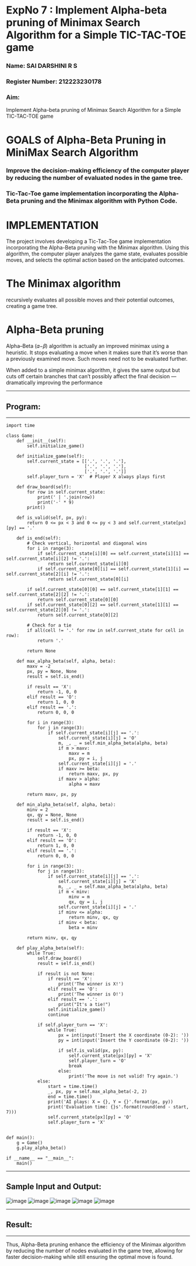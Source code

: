 <h1>ExpNo 7 : Implement Alpha-beta pruning of Minimax Search Algorithm for a Simple TIC-TAC-TOE game</h1> 
<h3>Name: SAI DARSHINI R S      </h3>
<h3>Register Number: 212223230178         </h3>
<H3>Aim:</H3>
<p>
Implement Alpha-beta pruning of Minimax Search Algorithm for a Simple TIC-TAC-TOE game
</p>
<h1>GOALS of Alpha-Beta Pruning in MiniMax Search Algorithm</h1>

<h3>Improve the decision-making efficiency of the computer player by reducing the number of evaluated nodes in the game tree.</h3>
<h3>Tic-Tac-Toe game implementation incorporating the Alpha-Beta pruning and the Minimax algorithm with Python Code.</h3>
<h1>IMPLEMENTATION</h1>

The project involves developing a Tic-Tac-Toe game implementation incorporating the Alpha-Beta pruning with the Minimax algorithm. Using this algorithm, the computer player analyzes the game state, evaluates possible moves, and selects the optimal action based on the anticipated outcomes.

<h1>The Minimax algorithm</h1>

recursively evaluates all possible moves and their potential outcomes, creating a game tree.

<h1>Alpha-Beta pruning</h1>

Alpha–Beta (𝛼−𝛽) algorithm is actually an improved minimax using a heuristic. It stops evaluating a move when it makes sure that it’s worse than a previously examined move. Such moves need not to be evaluated further.

When added to a simple minimax algorithm, it gives the same output but cuts off certain branches that can’t possibly affect the final decision — dramatically improving the performance


<hr>
<h2>Program:</h2>
<hr>

```
import time

class Game:
    def __init__(self):
        self.initialize_game()

    def initialize_game(self):
        self.current_state = [['.', '.', '.'],
                              ['.', '.', '.'],
                              ['.', '.', '.']]
        self.player_turn = 'X'  # Player X always plays first

    def draw_board(self):
        for row in self.current_state:
            print(' | '.join(row))
            print('-' * 9)
        print()

    def is_valid(self, px, py):
        return 0 <= px < 3 and 0 <= py < 3 and self.current_state[px][py] == '.'

    def is_end(self):
        # Check vertical, horizontal and diagonal wins
        for i in range(3):
            if self.current_state[i][0] == self.current_state[i][1] == self.current_state[i][2] != '.':
                return self.current_state[i][0]
            if self.current_state[0][i] == self.current_state[1][i] == self.current_state[2][i] != '.':
                return self.current_state[0][i]

        if self.current_state[0][0] == self.current_state[1][1] == self.current_state[2][2] != '.':
            return self.current_state[0][0]
        if self.current_state[0][2] == self.current_state[1][1] == self.current_state[2][0] != '.':
            return self.current_state[0][2]

        # Check for a tie
        if all(cell != '.' for row in self.current_state for cell in row):
            return '.'

        return None

    def max_alpha_beta(self, alpha, beta):
        maxv = -2
        px, py = None, None
        result = self.is_end()

        if result == 'X':
            return -1, 0, 0
        elif result == 'O':
            return 1, 0, 0
        elif result == '.':
            return 0, 0, 0

        for i in range(3):
            for j in range(3):
                if self.current_state[i][j] == '.':
                    self.current_state[i][j] = 'O'
                    m, _, _ = self.min_alpha_beta(alpha, beta)
                    if m > maxv:
                        maxv = m
                        px, py = i, j
                    self.current_state[i][j] = '.'
                    if maxv >= beta:
                        return maxv, px, py
                    if maxv > alpha:
                        alpha = maxv

        return maxv, px, py

    def min_alpha_beta(self, alpha, beta):
        minv = 2
        qx, qy = None, None
        result = self.is_end()

        if result == 'X':
            return -1, 0, 0
        elif result == 'O':
            return 1, 0, 0
        elif result == '.':
            return 0, 0, 0

        for i in range(3):
            for j in range(3):
                if self.current_state[i][j] == '.':
                    self.current_state[i][j] = 'X'
                    m, _, _ = self.max_alpha_beta(alpha, beta)
                    if m < minv:
                        minv = m
                        qx, qy = i, j
                    self.current_state[i][j] = '.'
                    if minv <= alpha:
                        return minv, qx, qy
                    if minv < beta:
                        beta = minv

        return minv, qx, qy

    def play_alpha_beta(self):
        while True:
            self.draw_board()
            result = self.is_end()

            if result is not None:
                if result == 'X':
                    print('The winner is X!')
                elif result == 'O':
                    print('The winner is O!')
                elif result == '.':
                    print("It's a tie!")
                self.initialize_game()
                continue

            if self.player_turn == 'X':
                while True:
                    px = int(input('Insert the X coordinate (0-2): '))
                    py = int(input('Insert the Y coordinate (0-2): '))
                    
                    if self.is_valid(px, py):
                        self.current_state[px][py] = 'X'
                        self.player_turn = 'O'
                        break
                    else:
                        print('The move is not valid! Try again.')
            else:
                start = time.time()
                _, px, py = self.max_alpha_beta(-2, 2)
                end = time.time()
                print('AI plays: X = {}, Y = {}'.format(px, py))
                print('Evaluation time: {}s'.format(round(end - start, 7)))
                self.current_state[px][py] = 'O'
                self.player_turn = 'X'


def main():
    g = Game()
    g.play_alpha_beta()

if __name__ == "__main__":
    main()
```


<hr>
<h2>Sample Input and Output:</h2>

![image](https://github.com/natsaravanan/19AI405FUNDAMENTALSOFARTIFICIALINTELLIGENCE/assets/87870499/8d5e329a-9aff-41a6-bcf0-46efa10e1b92)
![image](https://github.com/natsaravanan/19AI405FUNDAMENTALSOFARTIFICIALINTELLIGENCE/assets/87870499/438b242d-54ba-443e-b040-a936e6ae3b55)
![image](https://github.com/natsaravanan/19AI405FUNDAMENTALSOFARTIFICIALINTELLIGENCE/assets/87870499/99a33390-fa11-4ade-a19f-e93bcd7aaec9)
![image](https://github.com/natsaravanan/19AI405FUNDAMENTALSOFARTIFICIALINTELLIGENCE/assets/87870499/440797bd-53cb-49c1-b18d-89776864c3e7)
![image](https://github.com/natsaravanan/19AI405FUNDAMENTALSOFARTIFICIALINTELLIGENCE/assets/87870499/81575a16-26b2-46f1-a8ac-27c9ed0a0fe5)

<hr>
<h2>Result:</h2>
<hr>
Thus, Alpha-Beta pruning enhance the efficiency of the Minimax algorithm by reducing the number of nodes evaluated in the game tree, allowing for faster decision-making while still ensuring the optimal move is found.


